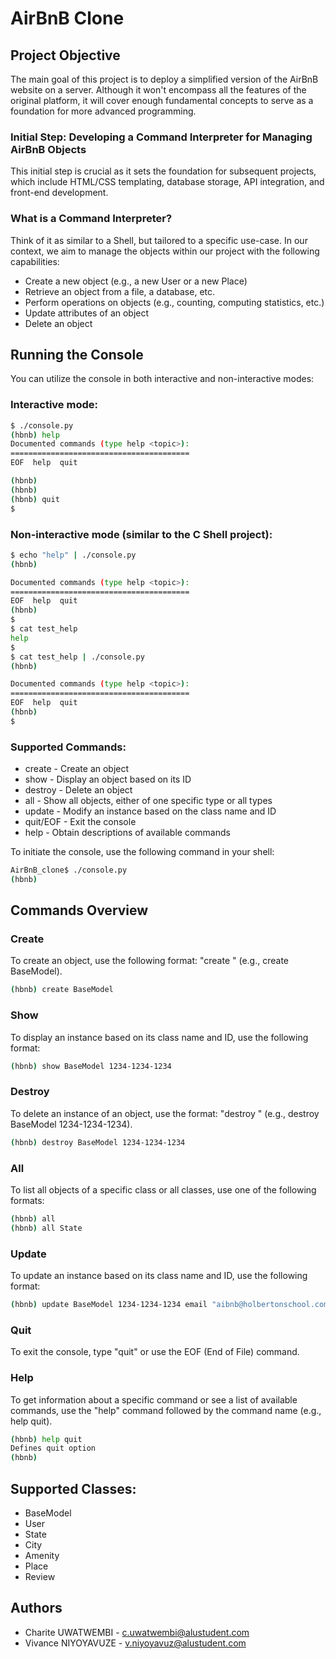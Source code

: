 # AirBnB Clone

## Project Objective
The main goal of this project is to deploy a simplified version of the AirBnB website on a server. Although it won't encompass all the features of the original platform, it will cover enough fundamental concepts to serve as a foundation for more advanced programming.

### Initial Step: Developing a Command Interpreter for Managing AirBnB Objects
This initial step is crucial as it sets the foundation for subsequent projects, which include HTML/CSS templating, database storage, API integration, and front-end development.

### What is a Command Interpreter?
Think of it as similar to a Shell, but tailored to a specific use-case. In our context, we aim to manage the objects within our project with the following capabilities:

- Create a new object (e.g., a new User or a new Place)
- Retrieve an object from a file, a database, etc.
- Perform operations on objects (e.g., counting, computing statistics, etc.)
- Update attributes of an object
- Delete an object

## Running the Console
You can utilize the console in both interactive and non-interactive modes:

### Interactive mode:
```bash
$ ./console.py
(hbnb) help
Documented commands (type help <topic>):
========================================
EOF  help  quit

(hbnb) 
(hbnb) 
(hbnb) quit
$
```

### Non-interactive mode (similar to the C Shell project):
```bash
$ echo "help" | ./console.py
(hbnb)

Documented commands (type help <topic>):
========================================
EOF  help  quit
(hbnb) 
$
$ cat test_help
help
$
$ cat test_help | ./console.py
(hbnb)

Documented commands (type help <topic>):
========================================
EOF  help  quit
(hbnb) 
$
```

### Supported Commands:
- create - Create an object
- show - Display an object based on its ID
- destroy - Delete an object
- all - Show all objects, either of one specific type or all types
- update - Modify an instance based on the class name and ID
- quit/EOF - Exit the console
- help - Obtain descriptions of available commands

To initiate the console, use the following command in your shell:

```bash
AirBnB_clone$ ./console.py
(hbnb) 
```

## Commands Overview

### Create
To create an object, use the following format: "create " (e.g., create BaseModel).
```bash
(hbnb) create BaseModel
```

### Show
To display an instance based on its class name and ID, use the following format:
```bash
(hbnb) show BaseModel 1234-1234-1234
```

### Destroy
To delete an instance of an object, use the format: "destroy " (e.g., destroy BaseModel 1234-1234-1234).
```bash
(hbnb) destroy BaseModel 1234-1234-1234
```

### All
To list all objects of a specific class or all classes, use one of the following formats:
```bash
(hbnb) all
(hbnb) all State
```

### Update
To update an instance based on its class name and ID, use the following format:
```bash
(hbnb) update BaseModel 1234-1234-1234 email "aibnb@holbertonschool.com"
```

### Quit
To exit the console, type "quit" or use the EOF (End of File) command.

### Help
To get information about a specific command or see a list of available commands, use the "help" command followed by the command name (e.g., help quit).
```bash
(hbnb) help quit
Defines quit option
(hbnb)
```

## Supported Classes:
- BaseModel
- User
- State
- City
- Amenity
- Place
- Review

## Authors
- Charite UWATWEMBI - c.uwatwembi@alustudent.com
- Vivance NIYOYAVUZE - v.niyoyavuz@alustudent.com

